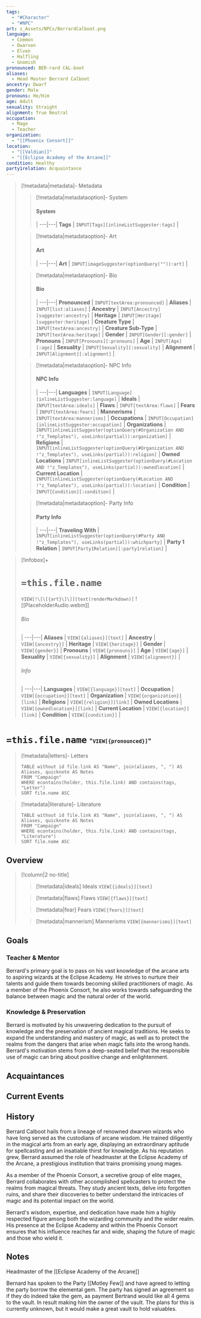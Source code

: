 ```yaml
---
tags:
  - "#Character"
  - "#NPC"
art: z_Assets/NPCs/BerrardCalboot.png
language:
  - Common
  - Dwarven
  - Elven
  - Halfling
  - Gnomish
pronounced: BER-rard CAL-boot
aliases:
  - Head Master Berrard Calboot
ancestry: Dwarf
gender: Male
pronouns: He/Him
age: Adult
sexuality: Straight
alignment: True Neutral
occupation:
  - Mage
  - Teacher
organization:
  - "[[Phoenix Consort]]"
location:
  - "[[Valdian]]"
  - "[[Eclipse Academy of the Arcane]]"
condition: Healthy
party1relation: Acquaintance
---
```


> [!metadata|metadata]- Metadata 
>> [!metadata|metadataoption]- System
>> #### System
>>  |
>> ---|---|
>> **Tags** | `INPUT[Tags][inlineListSuggester:tags]` |
>
>> [!metadata|metadataoption]- Art
>> #### Art
>>  |
>> ---|---|
>> **Art** | `INPUT[imageSuggester(optionQuery("")):art]` |
>
>> [!metadata|metadataoption]- Bio
>> #### Bio
>>  |
>> ---|---|
>> **Pronounced** |  `INPUT[textArea:pronounced]` |
>> **Aliases** | `INPUT[list:aliases]` |
>> **Ancestry** | `INPUT[Ancestry][suggester:ancestry]` |
>> **Heritage** | `INPUT[Heritage][suggester:heritage]` |
> **Creature Type** | `INPUT[textArea:ancestry]` |
> **Creature Sub-Type** | `INPUT[textArea:heritage]` |
>> **Gender** | `INPUT[Gender][:gender]` |
>> **Pronouns** | `INPUT[Pronouns][:pronouns]` |
>> **Age** | `INPUT[Age][:age]` |
>> **Sexuality** | `INPUT[Sexuality][:sexuality]` |
>> **Alignment** | `INPUT[Alignment][:alignment]` |
>
>> [!metadata|metadataoption]- NPC Info
>> #### NPC Info
>>  |
>>---|---|
>> **Languages** | `INPUT[Language][inlineListSuggester:language]` |
>> **Ideals** | `INPUT[textArea:ideals]` |
>> **Flaws** | `INPUT[textArea:flaws]` |
>> **Fears** |  `INPUT[textArea:fears]` |
>> **Mannerisms** |  `INPUT[textArea:mannerisms]` |
>> **Occupations** | `INPUT[Occupation][inlineListSuggester:occupation]` |
>> **Organizations** | `INPUT[inlineListSuggester(optionQuery(#Organization AND !"z_Templates"), useLinks(partial)):organization]` |
>> **Religions** | `INPUT[inlineListSuggester(optionQuery(#Organization AND !"z_Templates"), useLinks(partial)):religion]` |
>> **Owned Locations** | `INPUT[inlineListSuggester(optionQuery(#Location AND !"z_Templates"), useLinks(partial)):ownedlocation]` |
>> **Current Location** | `INPUT[inlineListSuggester(optionQuery(#Location AND !"z_Templates"), useLinks(partial)):location]` |
>> **Condition** | `INPUT[Condition][:condition]` |
>
>> [!metadata|metadataoption]- Party Info
>> #### Party Info
>>  |
>> ---|---|
>> **Traveling With** | `INPUT[inlineListSuggester(optionQuery(#Party AND !"z_Templates"), useLinks(partial)):whichparty]` |
>> **Party 1 Relation** | `INPUT[Party1Relation][:party1relation]` |

> [!infobox]+
> # `=this.file.name`
> `VIEW[!\[\[{art}\]\]][text(renderMarkdown)]`
> ![[PlaceholderAudio.webm]]
> ###### Bio
>  |
> ---|---|
> **Aliases** | `VIEW[{aliases}][text]` |
> **Ancestry** | `VIEW[{ancestry}]` |
> **Heritage** | `VIEW[{heritage}]` |
> **Gender** | `VIEW[{gender}]` |
> **Pronouns** | `VIEW[{pronouns}]` |
> **Age** | `VIEW[{age}]` |
> **Sexuality** | `VIEW[{sexuality}]` |
> **Alignment** | `VIEW[{alignment}]` |
> ###### Info
>  |
> ---|---|
> **Languages** | `VIEW[{language}][text]` |
> **Occupation** | `VIEW[{occupation}][text]` |
> **Organization** | `VIEW[{organization}][link]` |
> **Religions** | `VIEW[{religion}][link]` |
> **Owned Locations** | `VIEW[{ownedlocation}][link]` |
> **Current Location** | `VIEW[{location}][link]` |
> **Condition** | `VIEW[{condition}]` |


# **`=this.file.name`** <span style="font-size: medium">"`VIEW[{pronounced}]`"</span>

> [!metadata|letters]- Letters
> ```dataview
> TABLE without id file.link AS "Name", join(aliases, ", ") AS Aliases, quicknote AS Notes
> FROM "Campaign"
> WHERE econtains(holder, this.file.link) AND contains(tags, "Letter")
> SORT file.name ASC

> [!metadata|literature]- Literature
> ```dataview
> TABLE without id file.link AS "Name", join(aliases, ", ") AS Aliases, quicknote AS Notes
> FROM "Campaign"
> WHERE econtains(holder, this.file.link) AND contains(tags, "Literature")
> SORT file.name ASC

## Overview



> [!column|2 no-title]
>
> 
>> [!metadata|ideals] Ideals
> `VIEW[{ideals}][text]`
>
>> [!metadata|flaws] Flaws
> `VIEW[{flaws}][text]`
> 
>> [!metadata|fear] Fears
> `VIEW[{fears}][text]`
>
>> [!metadata|mannerism] Mannerisms
> `VIEW[{mannerisms}][text]`

## Goals

### Teacher & Mentor
Berrard's primary goal is to pass on his vast knowledge of the arcane arts to aspiring wizards at the Eclipse Academy. He strives to nurture their talents and guide them towards becoming skilled practitioners of magic. As a member of the Phoenix Consort, he also works towards safeguarding the balance between magic and the natural order of the world.

### Knowledge & Preservation
Berrard is motivated by his unwavering dedication to the pursuit of knowledge and the preservation of ancient magical traditions. He seeks to expand the understanding and mastery of magic, as well as to protect the realms from the dangers that arise when magic falls into the wrong hands. Berrard's motivation stems from a deep-seated belief that the responsible use of magic can bring about positive change and enlightenment.

## Acquaintances



## Current Events



## History

Berrard Calboot hails from a lineage of renowned dwarven wizards who have long served as the custodians of arcane wisdom. He trained diligently in the magical arts from an early age, displaying an extraordinary aptitude for spellcasting and an insatiable thirst for knowledge. As his reputation grew, Berrard assumed the role of headmaster at the Eclipse Academy of the Arcane, a prestigious institution that trains promising young mages.

As a member of the Phoenix Consort, a secretive group of elite mages, Berrard collaborates with other accomplished spellcasters to protect the realms from magical threats. They study ancient texts, delve into forgotten ruins, and share their discoveries to better understand the intricacies of magic and its potential impact on the world.

Berrard's wisdom, expertise, and dedication have made him a highly respected figure among both the wizarding community and the wider realm. His presence at the Eclipse Academy and within the Phoenix Consort ensures that his influence reaches far and wide, shaping the future of magic and those who wield it.

## Notes

Headmaster of the [[Eclipse Academy of the Arcane]] 

Bernard has spoken to the Party [[Motley Few]] and have agreed to letting the party borrow the elemental gem. The party has signed an agreement so if they do indeed take the gem, as payment Bertrand would like all 4 gems to the vault. In result making him the owner of the vault. The plans for this is currently unknown, but it would make a great vault to hold valuables.




